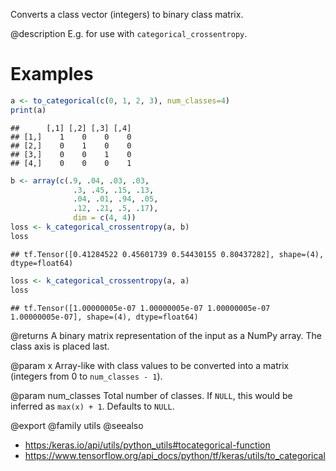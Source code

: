 Converts a class vector (integers) to binary class matrix.

@description
E.g. for use with `categorical_crossentropy`.

# Examples

```r
a <- to_categorical(c(0, 1, 2, 3), num_classes=4)
print(a)
```

```
##      [,1] [,2] [,3] [,4]
## [1,]    1    0    0    0
## [2,]    0    1    0    0
## [3,]    0    0    1    0
## [4,]    0    0    0    1
```


```r
b <- array(c(.9, .04, .03, .03,
              .3, .45, .15, .13,
              .04, .01, .94, .05,
              .12, .21, .5, .17),
              dim = c(4, 4))
loss <- k_categorical_crossentropy(a, b)
loss
```

```
## tf.Tensor([0.41284522 0.45601739 0.54430155 0.80437282], shape=(4), dtype=float64)
```


```r
loss <- k_categorical_crossentropy(a, a)
loss
```

```
## tf.Tensor([1.00000005e-07 1.00000005e-07 1.00000005e-07 1.00000005e-07], shape=(4), dtype=float64)
```

@returns
A binary matrix representation of the input as a NumPy array. The class
axis is placed last.

@param x
Array-like with class values to be converted into a matrix
(integers from 0 to `num_classes - 1`).

@param num_classes
Total number of classes. If `NULL`, this would be inferred
as `max(x) + 1`. Defaults to `NULL`.

@export
@family utils
@seealso
+ <https:/keras.io/api/utils/python_utils#tocategorical-function>
+ <https://www.tensorflow.org/api_docs/python/tf/keras/utils/to_categorical>

